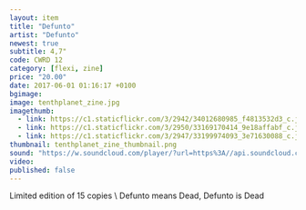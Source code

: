 ```yaml
---
layout: item
title: "Defunto"
artist: "Defunto"
newest: true
subtitle: 4,7"
code: CWRD 12
category: [flexi, zine]
price: "20.00"
date: 2017-06-01 01:16:17 +0100
bgimage:
image: tenthplanet_zine.jpg
imagethumb:
  - link: https://c1.staticflickr.com/3/2942/34012680985_f4813532d3_c.jpg
  - link: https://c1.staticflickr.com/3/2950/33169170414_9e18affabf_c.jpg
  - link: https://c1.staticflickr.com/3/2947/33199974093_3e71630088_c.jpg
thumbnail: tenthplanet_zine_thumbnail.png
sound: "https://w.soundcloud.com/player/?url=https%3A//api.soundcloud.com/tracks/317809056&amp;auto_play=false&amp;hide_related=false&amp;show_comments=true&amp;show_user=true&amp;show_reposts=false&amp;visual=true"
video:
published: false
---
```


Limited edition of 15 copies \\
Defunto means Dead,
Defunto is Dead